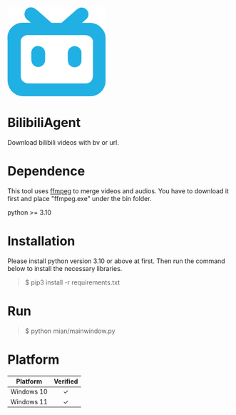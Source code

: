 ![bilibili icon](resources/icons/bilibili.png "bilibili")
# BilibiliAgent
Download bilibili videos with bv or url.

# Dependence
This tool uses [ffmpeg](https://ffmpeg.org) to merge videos and audios. You have to download it first and place "ffmpeg.exe" under the bin folder.

python >= 3.10

# Installation
Please install python version 3.10 or above at first. Then run the command below to install the necessary libraries.
> $ pip3 install -r requirements.txt

# Run
> $ python mian/mainwindow.py

# Platform
|Platform|Verified|
|:---:|:---:|
|Windows 10| ✓ |
|Windows 11| ✓ |